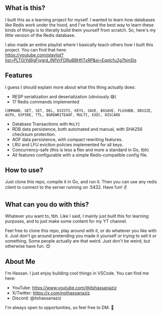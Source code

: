 ## What is this?
I built this as a learning project for myself. I wanted to learn how databases like Redis work under the hood, and I've found the best way to learn these kinds of things is to literally build them yourself from scratch. So, here's my little version of the Redis database.

I also made an entire playlist where I basically teach others how I built this project. You can find that here: \
https://youtube.com/playlist?list=PLTGiYd8gFivgrd_INfVrFDRuBBHfiTxRP&si=Eqxlcfu2g7bjnSIs

## Features
I guess I should explain more about what this thing actually does:
- RESP serialization and deserialization (obviously 😅)
- 17 Redis commands implemented 
```
COMMAND, GET, SET, DEL, EXISTS, KEYS, SAVE, BGSAVE, FLUSHDB, DBSIZE, AUTH, EXPIRE, TTL, BGREWRITEAOF, MULTI, EXEC, DISCARD
```
- Database Transactions with `MULTI`
- RDB data persistence, both automated and manual, with SHA256 checksum protection.
- AOF data persistence, with compact rewriting features.
- LRU and LFU eviction policies implemented for all keys.
- Concurrency-safe (this is less a flex and more a standard in Go, tbh)
- All features configurable with a simple Redis-compatible config file.

## How to use?
Just clone this repo, compile it in Go, and run it. Then you can use any redis client to connect to the server running on :5432. Have fun! ✌

## What can you do with this?
Whatever you want to, tbh. Like I said, I mainly just built this for learning purposes, and to just make some content for my YT channel. 

Feel free to clone this repo, play around with it, or do whatever you like with it. Just don't go around pretending you made it yourself or trying to sell it or something. Some people actually are that weird. Just don't be weird, but otherwise have fun. 😊

## About Me
I'm Hassan. I just enjoy building cool things in VSCode. You can find me here:
- YouTube: https://www.youtube.com/@itshassanaziz
- X/Twitter: https://x.com/nothassanaziz
- Discord: @itshassanaziz

I'm always open to opportunities, so feel free to DM. 🙌
